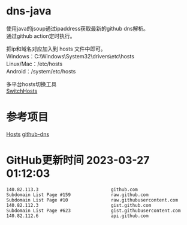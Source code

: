# dns-java

使用java的jsoup通过ipaddress获取最新的github dns解析。  
通过github action定时执行。

把ip和域名对应加入到 hosts 文件中即可。  
Windows：C:\Windows\System32\drivers\etc\hosts  
Linux/Mac：/etc/hosts  
Android：/system/etc/hosts  

多平台hosts切换工具  
[SwitchHosts](https://github.com/oldj/SwitchHosts)

# 参考项目

[Hosts](https://github.com/JohyC/Hosts)
[github-dns](https://gitee.com/AutismSuperman/github-dns)

# GitHub更新时间 2023-03-27 01:12:03
```
140.82.113.3                           github.com
Subdomain List Page #159               raw.github.com
Subdomain List Page #10                raw.githubusercontent.com
140.82.112.3                           gist.github.com
Subdomain List Page #623               gist.githubusercontent.com
140.82.112.6                           api.github.com
```
